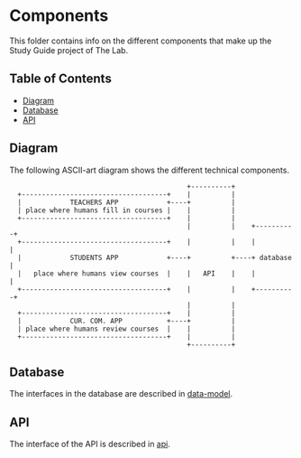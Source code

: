 # Components

This folder contains info on the different components that make up the Study Guide project of The Lab.

## Table of Contents

*   [Diagram](#diagram)
*   [Database](#database)
*   [API](#api)

## Diagram

The following ASCII-art diagram shows the different technical components.

```ascii
                                            +----------+
  +------------------------------------+    |          |
  |            TEACHERS APP            +----+          |
  | place where humans fill in courses |    |          |
  +------------------------------------+    |          |
                                            |          |    +----------+
  +------------------------------------+    |          |    |          |
  |            STUDENTS APP            +----+          +----+ database |
  |   place where humans view courses  |    |   API    |    |          |
  +------------------------------------+    |          |    +----------+
                                            |          |
  +------------------------------------+    |          |
  |            CUR. COM. APP           +----+          |
  | place where humans review courses  |    |          |
  +------------------------------------+    |          |
                                            +----------+
```

## Database

The interfaces in the database are described in [data-model](../data-model).

## API

The interface of the API is described in [api](../api).
